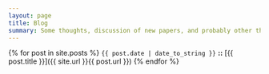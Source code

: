 ```yaml
---
layout: page
title: Blog
summary: Some thoughts, discussion of new papers, and probably other things as well.
---
```


{% for post in site.posts %}
`{{ post.date | date_to_string }}` **::** [{{ post.title }}]({{ site.url }}{{ post.url }})
{% endfor %}